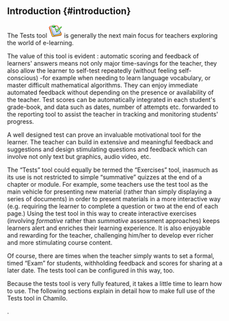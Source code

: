 ## Introduction {#introduction}

The Tests tool ![](../assets/graphics128.png) is generally the next main focus for teachers exploring the world of e-learning.

The value of this tool is evident : automatic scoring and feedback of learners&#039; answers means not only major time-savings for the teacher, they also allow the learner to self-test repeatedly (without feeling self-conscious) -for example when needing to learn language vocabulary, or master difficult mathematical algorithms. They can enjoy immediate automated feedback without depending on the presence or availability of the teacher. Test scores can be automatically integrated in each student&#039;s grade-book, and data such as dates, number of attempts etc. forwarded to the reporting tool to assist the teacher in tracking and monitoring students&#039; progress.

A well designed test can prove an invaluable motivational tool for the learner. The teacher can build in extensive and meaningful feedback and suggestions and design stimulating questions and feedback which can involve not only text but graphics, audio video, etc.

The “Tests” tool could equally be termed the “Exercises” tool, inasmuch as its use is not restricted to simple “summative” quizzes at the end of a chapter or module. For example, some teachers use the test tool as the main vehicle for presenting new material (rather than simply displaying a series of documents) in order to present materials in a more interactive way (e.g. requiring the learner to complete a question or two at the end of each page.) Using the test tool in this way to create interactive exercises (involving _formative_ rather than _summative_ assessment approaches) keeps learners alert and enriches their learning experience. It is also enjoyable and rewarding for the teacher, challenging him/her to develop ever richer and more stimulating course content.

Of course, there are times when the teacher simply wants to set a formal, timed “Exam” for students, withholding feedback and scores for sharing at a later date. The tests tool can be configured in this way, too.

Because the tests tool is very fully featured, it takes a little time to learn how to use. The following sections explain in detail how to make full use of the Tests tool in Chamilo.

.